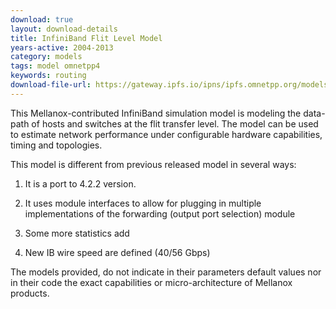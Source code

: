 ```yaml
---
download: true
layout: download-details
title: InfiniBand Flit Level Model
years-active: 2004-2013
category: models
tags: model omnetpp4
keywords: routing
download-file-url: https://gateway.ipfs.io/ipns/ipfs.omnetpp.org/models/ib_flit_sim.19_03_13.tgz
---
```


This Mellanox-contributed InfiniBand simulation model is modeling the data-path
of hosts and switches at the flit transfer level. The model can be used to
estimate network performance under configurable hardware capabilities, timing
and topologies.

This model is different from previous released model in several ways:

1. It is a port to 4.2.2 version.

2. It uses module interfaces to allow for plugging in multiple implementations
   of the forwarding (output port selection) module

3. Some more statistics add

4. New IB wire speed are defined (40/56 Gbps)

The models provided, do not indicate in their parameters default values nor in
their code the exact capabilities or micro-architecture of Mellanox products.
